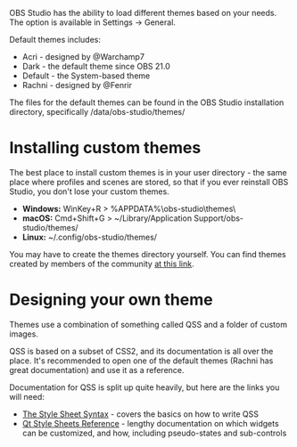 OBS Studio has the ability to load different themes based on your needs. The option is available in Settings -> General.

Default themes includes:
* Acri - designed by @Warchamp7
* Dark - the default theme since OBS 21.0
* Default - the System-based theme
* Rachni - designed by @Fenrir

The files for the default themes can be found in the OBS Studio installation directory, specifically /data/obs-studio/themes/

# Installing custom themes

The best place to install custom themes is in your user directory - the same place where profiles and scenes are stored, so that if you ever reinstall OBS Studio, you don't lose your custom themes.

* **Windows:** WinKey+R > %APPDATA%\obs-studio\themes\
* **macOS:** Cmd+Shift+G > ~/Library/Application Support/obs-studio/themes/
* **Linux:** ~/.config/obs-studio/themes/

You may have to create the themes directory yourself. You can find themes created by members of the community [at this link](https://obsproject.com/forum/resources/categories/themes.10/).

# Designing your own theme

Themes use a combination of something called QSS and a folder of custom images.

QSS is based on a subset of CSS2, and its documentation is all over the place. It's recommended to open one of the default themes (Rachni has great documentation) and use it as a reference.

Documentation for QSS is split up quite heavily, but here are the links you will need:

* [The Style Sheet Syntax](http://doc.qt.io/qt-5/stylesheet-syntax.html) - covers the basics on how to write QSS
* [Qt Style Sheets Reference](http://doc.qt.io/qt-5/stylesheet-reference.html) - lengthy documentation on which widgets can be customized, and how, including pseudo-states and sub-controls